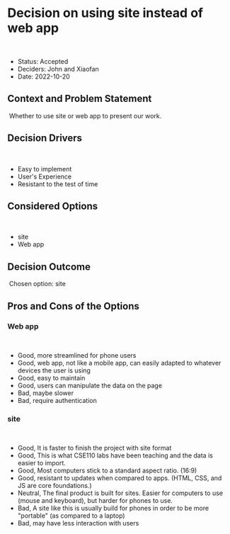 # Decision on using site instead of web app
​
* Status: Accepted
* Deciders: John and Xiaofan <!-- optional -->
* Date: 2022-10-20 <!-- optional -->
​
## Context and Problem Statement
​
Whether to use site or web app to present our work.
​
## Decision Drivers <!-- optional -->
​
* Easy to implement
* User's Experience
* Resistant to the test of time
​
## Considered Options
​
* site
* Web app
​
## Decision Outcome
​
Chosen option: site

## Pros and Cons of the Options <!-- optional -->
### Web app
​
* Good, more streamlined for phone users
* Good, web app, not like a mobile app, can easily adapted to whatever devices the user is using
* Good, easy to maintain
* Good, users can manipulate the data on the page
* Bad, maybe slower
* Bad, require authentication
​
### site
​
* Good, It is faster to finish the project with site format
* Good, This is what CSE110 labs have been teaching and the data is easier to import.
* Good, Most computers stick to a standard aspect ratio. (16:9)
* Good, resistant to updates when compared to apps. (HTML, CSS, and JS are core foundations.)
* Neutral, The final product is built for sites. Easier for computers to use (mouse and keyboard), but harder for phones to use.
* Bad, A site like this is usually build for phones in order to be more "portable" (as compared to a laptop)
* Bad, may have less interaction with users

<!-- markdownlint-disable-file MD013 -->
